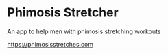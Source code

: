# Phimosis Stretcher

An app to help men with phimosis stretching workouts


https://phimosisstretches.com
